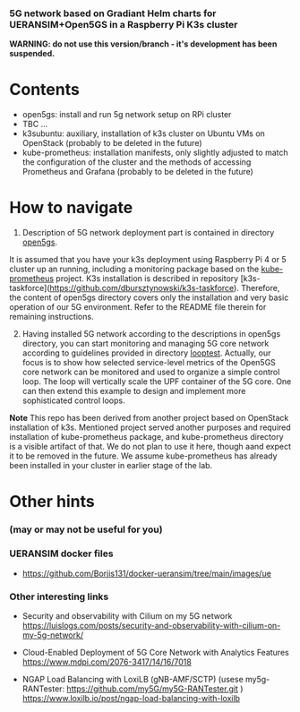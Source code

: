 ### 5G network based on Gradiant Helm charts for UERANSIM+Open5GS in a Raspberry Pi K3s cluster

**WARNING: do not use this version/branch - it's development has been suspended.**

# Contents

- open5gs: install and run 5g network setup on RPi cluster
- TBC ...
- k3subuntu: auxiliary, installation of k3s cluster on Ubuntu VMs on OpenStack (probably to be deleted in the future)
- kube-prometheus: installation manifests, only slightly adjusted to match the configuration of the cluster and the methods of accessing Prometheus and Grafana (probably to be deleted in the future)

# How to navigate

1. Description of 5G network deployment part is contained in directory [open5gs](./open5gs).

It is assumed that you have your k3s deployment using Raspberry Pi 4 or 5 cluster up an running, including a monitoring package based on the [kube-prometheus](https://github.com/prometheus-operator/kube-prometheus) project. K3s installation is described in repository [k3s-taskforce\](https://github.com/dbursztynowski/k3s-taskforce). Therefore, the content of open5gs directory covers only the installation and very basic operation of our 5G environment. Refer to the README file therein for remaining instructions.

2. Having installed 5G network according to the descriptions in open5gs directory, you can start monitoring and managing 5G core network according to guidelines provided in directory [looptest](./looptest). Actually, our focus is to show how selected service-level metrics of the Open5GS core network can be monitored and used to organize a simple control loop. The loop will vertically scale the UPF container of the 5G core. One can then extend this example to design and implement more sophisticated control loops.

**Note** This repo has been derived from another project based on OpenStack installation of k3s. Mentioned project served another purposes and required installation of kube-prometheus package, and kube-prometheus directory is a visible artifact of that. We do not plan to use it here, though aand expect it to be removed in the future. We assume kube-prometheus has already been installed in your cluster in earlier stage of the lab. 

# Other hints
### (may or may not be useful for you)

### UERANSIM docker files

- https://github.com/Borjis131/docker-ueransim/tree/main/images/ue

### Other interesting links
- Security and observability with Cilium on my 5G network
https://luislogs.com/posts/security-and-observability-with-cilium-on-my-5g-network/

-  Cloud-Enabled Deployment of 5G Core Network with Analytics Features
https://www.mdpi.com/2076-3417/14/16/7018

- NGAP Load Balancing with LoxiLB (gNB-AMF/SCTP)
  (usese my5g-RANTester: https://github.com/my5G/my5G-RANTester.git )
https://www.loxilb.io/post/ngap-load-balancing-with-loxilb
